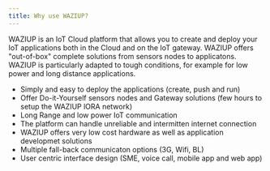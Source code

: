 ```yaml
---
title: Why use WAZIUP?
---
```


WAZIUP is an IoT Cloud platform that allows you to create and deploy your IoT applications both in the Cloud and on the IoT gateway. WAZIUP offers "out-of-box" complete solutions from sensors nodes to applicatons. WAZIUP is particularly adapted to tough conditions, for example for low power and long distance applications. 

- Simply and easy to deploy the applications (create, push and run)
- Offer Do-it-Yourself sensors nodes and Gateway solutions (few hours to setup the WAZIUP lORA network)
- Long Range and low power IoT communication 
- The platform can handle unreliable and intermitten internet connection 
- WAZIUP offers very low cost hardware as well as application developmet solutions 
- Multiple fall-back communicaton options (3G, Wifi, BL)
- User centric interface design (SME, voice call, mobile app and web app)





